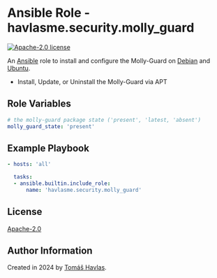 Ansible Role - havlasme.security.molly_guard
============================================

[![Apache-2.0 license][license-image]][license-link]

An [Ansible](https://www.ansible.com/) role to install and configure the Molly-Guard on [Debian](https://www.debian.org/) and [Ubuntu](https://www.ubuntu.com/).

- Install, Update, or Uninstall the Molly-Guard via APT

Role Variables
--------------

```yaml
# the molly-guard package state ('present', 'latest, 'absent')
molly_guard_state: 'present'
```

Example Playbook
----------------

```yaml title='Minimal'
- hosts: 'all'

  tasks:
  - ansible.builtin.include_role:
      name: 'havlasme.security.molly_guard'
```

License
-------

[Apache-2.0][license-link]

Author Information
------------------

Created in 2024 by [Tomáš Havlas](https://havlas.me/).


[license-image]: https://img.shields.io/badge/license-Apache2.0-blue.svg?style=flat-square
[license-link]: ../../LICENSE
